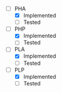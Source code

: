 
- [ ] PHA
	- [x] Implemented
	- [ ] Tested
- [ ] PHP
	- [x] Implemented
	- [ ] Tested
- [ ] PLA
	- [x] Implemented
	- [ ] Tested
- [ ] PLP
	- [x] Implemented
	- [ ] Tested